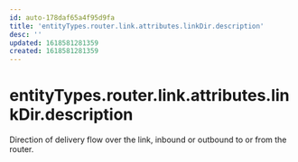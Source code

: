 ```yaml
---
id: auto-178daf65a4f95d9fa
title: 'entityTypes.router.link.attributes.linkDir.description'
desc: ''
updated: 1618581281359
created: 1618581281359
---
```

# entityTypes.router.link.attributes.linkDir.description

Direction of delivery flow over the link, inbound or outbound to or from the router.